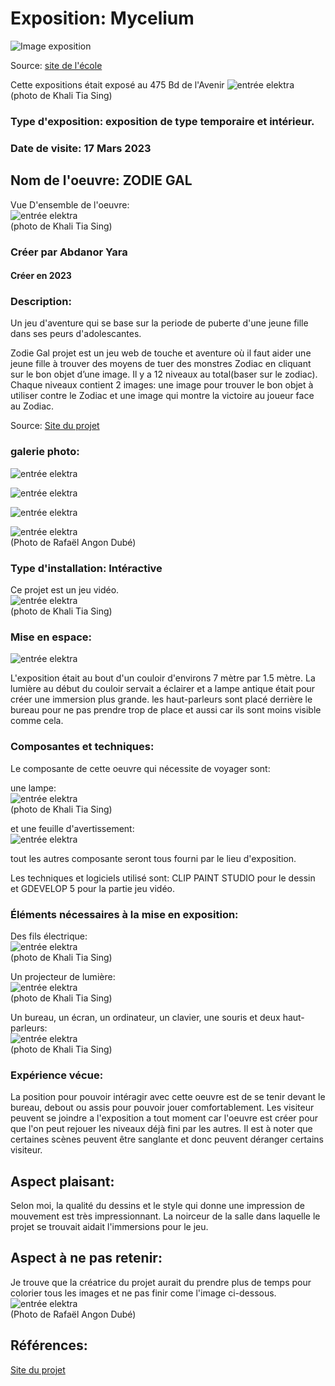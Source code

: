 # Exposition: Mycelium

![Image exposition](/Mycelium/MEDIAS/Mycelium/Mycelium.PNG)

Source: [site de l'école](https://www.cmontmorency.qc.ca/invitation-a-une-experience-multimedia-interactive/)

Cette expositions était exposé au 475 Bd de l'Avenir
![entrée elektra](/Mycelium/MEDIAS/Zodie_Gal_fini/Zodie_Gal_presence_KTS.png) <br>
(photo de Khali Tia Sing)

### Type d'exposition: exposition de type temporaire et intérieur.

### Date de visite: 17 Mars 2023

## Nom de l'oeuvre: ZODIE GAL

Vue D'ensemble de l'oeuvre: <br>
![entrée elektra](/Mycelium/MEDIAS/Zodie_Gal_fini/Zodie_Gal_vue_ensemble_KTS.png) <br>
(photo de Khali Tia Sing)

### Créer par Abdanor Yara
#### Créer en 2023

### Description: 
Un jeu d'aventure qui se base sur la periode de puberte d'une jeune fille dans ses peurs d'adolescantes.

Zodie Gal projet est un jeu web de touche et aventure où il faut aider une jeune fille à trouver des moyens de tuer des monstres Zodiac en cliquant sur le bon objet d’une image. Il y a 12 niveaux au total(baser sur le zodiac). Chaque niveaux contient 2 images: une image pour trouver le bon objet à utiliser contre le Zodiac et une image qui montre la victoire au joueur face au Zodiac.

Source: [Site du projet](https://tim-montmorency.com/2023/projets/Zodie-Gal/docs/web/index.html)

### galerie photo:

![entrée elektra](/Mycelium/MEDIAS/Zodie_Gal_fini/Zodie_Gal_art.png)

![entrée elektra](/Mycelium/MEDIAS/Zodie_Gal_fini/Zodie_Gal_art2.png)

![entrée elektra](/Mycelium/MEDIAS/Zodie_Gal_fini/Zodie_Gal_art3.png)

![entrée elektra](/Mycelium/MEDIAS/Zodie_Gal_fini/Zodie_Gal_art4_RAD.png) <br>
(Photo de Rafaël Angon Dubé)

### Type d'installation: Intéractive 

Ce projet est un jeu vidéo. <br>
![entrée elektra](/Mycelium/MEDIAS/Zodie_Gal_fini/Zodie_Gal_vue_ensemble_KTS.png) <br>
(photo de Khali Tia Sing)

### Mise en espace:

![entrée elektra](/Mycelium/MEDIAS/Zodie_Gal_fini/Zodie-Gal_croquis.png)

L'exposition était au bout d'un couloir d'environs 7 mètre par 1.5 mètre. La lumière au début du couloir servait a éclairer et a lampe antique était pour créer une immersion plus grande. les haut-parleurs sont placé derrière le bureau pour ne pas prendre trop de place et aussi car ils sont moins visible comme cela.

### Composantes et techniques: 

Le composante de cette oeuvre qui nécessite de voyager sont:

une lampe: <br>
![entrée elektra](/Mycelium/MEDIAS/Zodie_Gal_fini/Zodie_Gal_lampe_KTS.png) <br>
(photo de Khali Tia Sing)

et une feuille d'avertissement: <br>
![entrée elektra](/Mycelium/MEDIAS/Zodie_Gal_fini/Zodie_Gal_avertissement.png)

tout les autres composante seront tous fourni par le lieu d'exposition.

Les techniques et logiciels utilisé sont: CLIP PAINT STUDIO pour le dessin et GDEVELOP 5 pour la partie jeu vidéo.

### Éléments nécessaires à la mise en exposition:

Des fils électrique: <br>
![entrée elektra](/Mycelium/MEDIAS/Zodie_Gal_fini/Zodie_Gal_cablage_KTS.png) <br>
(photo de Khali Tia Sing)

Un projecteur de lumière: <br>
![entrée elektra](/Mycelium/MEDIAS/Zodie_Gal_fini/Zodie_Gal_lumiere_KTS.png) <br>
(photo de Khali Tia Sing)

Un bureau, un écran, un ordinateur, un clavier, une souris et deux haut-parleurs: <br>
![entrée elektra](/Mycelium/MEDIAS/Zodie_Gal_fini/Zodie_Gal_vue_ensemble_KTS.png) <br>
(photo de Khali Tia Sing)

### Expérience vécue:

La position pour pouvoir intéragir avec cette oeuvre est de se tenir devant le bureau, debout ou assis pour pouvoir jouer comfortablement. Les visiteur peuvent se joindre a l'exposition a tout moment car l'oeuvre est créer pour que l'on peut rejouer les niveaux déjà fini par les autres. Il est à noter que certaines scènes peuvent être sanglante et donc peuvent déranger certains visiteur.

## Aspect plaisant:

Selon moi, la qualité du dessins et le style qui donne une impression de mouvement est très impressionnant. La noirceur de la salle dans laquelle le projet se trouvait aidait l'immersions pour le jeu.

## Aspect à ne pas retenir:

Je trouve que la créatrice du projet aurait du prendre plus de temps pour colorier tous les images et ne pas finir come l'image ci-dessous. <br>
![entrée elektra](/Mycelium/MEDIAS/Zodie_Gal_fini/Zodie_Gal_sans_couleur_RAD.png) <br>
(Photo de Rafaël Angon Dubé)

## Références:

[Site du projet](https://tim-montmorency.com/2023/projets/Zodie-Gal/docs/web/index.html)
